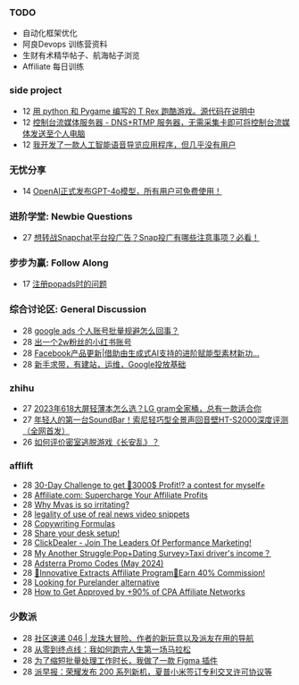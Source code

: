 ### TODO
-  自动化框架优化
-  阿良Devops 训练营资料
-  生财有术精华帖子、航海帖子浏览
-  Affiliate 每日训练

### side project
<!-- sideproject:START -->
-  12 [用 python 和 Pygame 编写的 T Rex 跑酷游戏。源代码在说明中](https://www.youtube.com/watch?v=pZySIXSelCA)
-  12 [控制台流媒体服务器 - DNS+RTMP 服务器，无需采集卡即可将控制台流媒体发送至个人电脑](https://github.com/Aioros/console-streaming-server)
-  12 [我开发了一款人工智能语音导览应用程序，但几乎没有用户](https://www.reddit.com/r/SideProject/comments/18gpp0e/ive_built_an_ai_audio_tour_app_but_have_almost_no/)<!-- sideproject:END -->


### 无忧分享
<!-- ruyo:START -->
-  14 [OpenAI正式发布GPT-4o模型，所有用户可免费使用！](https://51.ruyo.net/18663.html)<!-- ruyo:END -->

### 进阶学堂: Newbie Questions
<!-- advertcn1:START -->
-  27 [想转战Snapchat平台投广告？Snap投广有哪些注意事项？必看！](https://www.advertcn.com/thread-115137-1-1.html)<!-- advertcn1:END -->

### 步步为赢: Follow Along
<!-- advertcn2:START -->
-  17 [注册popads时的问题](https://www.advertcn.com/thread-115034-1-1.html)<!-- advertcn2:END -->

### 综合讨论区: General Discussion
<!-- advertcn3:START -->
-  28 [google ads 个人账号批量规避怎么回事？](https://www.advertcn.com/thread-115156-1-1.html)
-  28 [出一个2w粉丝的小红书账号](https://www.advertcn.com/thread-115154-1-1.html)
-  28 [Facebook产品更新|借助由生成式AI支持的进阶赋能型素材新功...](https://www.advertcn.com/thread-115151-1-1.html)
-  28 [新手求带，有建站，运维，Google投放基础](https://www.advertcn.com/thread-115150-1-1.html)<!-- advertcn3:END -->


### zhihu
<!-- zhihu:START -->
-  27 [2023年618大屏轻薄本怎么选？LG gram全家桶，总有一款适合你](http://zhuanlan.zhihu.com/p/632641888?utm_campaign=rss&utm_medium=rss&utm_source=rss&utm_content=title)
-  27 [年轻人的第一台SoundBar！索尼轻巧型全景声回音壁HT-S2000深度评测（全网首发）](http://zhuanlan.zhihu.com/p/630990296?utm_campaign=rss&utm_medium=rss&utm_source=rss&utm_content=title)
-  26 [如何评价密室逃脱游戏《长安乱》？](http://www.zhihu.com/question/563950552/answer/3045961312?utm_campaign=rss&utm_medium=rss&utm_source=rss&utm_content=title)<!-- zhihu:END -->

### afflift
<!-- afflift:START -->
-  28 [30-Day Challenge to get 🎯3000$ Profit⁉ a contest for myself✊](https://afflift.com/f/threads/30-day-challenge-to-get-%F0%9F%8E%AF3000-profit%E2%81%89-a-contest-for-myself%E2%9C%8A.9419/)
-  28 [Affiliate.com: Supercharge Your Affiliate Profits](https://afflift.com/f/threads/affiliate-com-supercharge-your-affiliate-profits.13202/)
-  28 [Why Mvas is so irritating?](https://afflift.com/f/threads/why-mvas-is-so-irritating.13201/)
-  28 [legality of use of real news video snippets](https://afflift.com/f/threads/legality-of-use-of-real-news-video-snippets.13200/)
-  28 [Copywriting Formulas](https://afflift.com/f/threads/copywriting-formulas.1460/)
-  28 [Share your desk setup!](https://afflift.com/f/threads/share-your-desk-setup.4023/)
-  28 [ClickDealer - Join The Leaders Of Performance Marketing!](https://afflift.com/f/threads/clickdealer-join-the-leaders-of-performance-marketing.2440/)
-  28 [My Another Struggle:Pop+Dating Survey&gt;Taxi driver&#39;s income？](https://afflift.com/f/threads/my-another-struggle-pop-dating-survey-taxi-drivers-income%EF%BC%9F.13190/)
-  28 [Adsterra Promo Codes &lpar;May 2024&rpar;](https://afflift.com/f/threads/adsterra-promo-codes-may-2024.13100/)
-  28 [🌿Innovative Extracts Affiliate Program🌿Earn 40% Commission!](https://afflift.com/f/threads/%F0%9F%8C%BFinnovative-extracts-affiliate-program%F0%9F%8C%BFearn-40-commission.13117/)
-  28 [Looking for Purelander alternative](https://afflift.com/f/threads/looking-for-purelander-alternative.13076/)
-  28 [How to Get Approved by +90% of CPA Affiliate Networks](https://afflift.com/f/threads/how-to-get-approved-by-90-of-cpa-affiliate-networks.13198/)<!-- afflift:END -->

### 少数派
<!-- sspai:START -->
-  28 [社区速递 046 | 龙珠大冒险、作者的新玩意以及派友在用的导航](https://sspai.com/post/89150)
-  28 [从零到终点线：我如何跑完人生第一场马拉松](https://sspai.com/post/89067)
-  28 [为了缩短批量处理工作时长，我做了一款 Figma 插件](https://sspai.com/post/89084)
-  28 [派早报：荣耀发布 200 系列新机，夏普小米签订专利交叉许可协议等](https://sspai.com/post/89139)<!-- sspai:END -->
